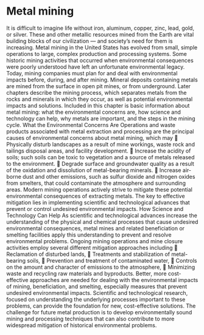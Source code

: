 # Metal mining
It is difficult to imagine life without iron, aluminum, copper, zinc,
lead, gold, or silver. These and other metallic resources mined from
the Earth are vital building blocks of our civilization — and society’s
need for them is increasing. Metal mining in the United States has
evolved from small, simple operations to large, complex production and
processing systems. Some historic mining activities that occurred when
environmental consequences were poorly understood have left an unfortunate environmental legacy. Today, mining companies must plan for
and deal with environmental impacts before, during, and after mining.
Mineral deposits containing metals are mined from the surface in open
pit mines, or from underground. Later chapters describe the mining
process, which separates metals from the rocks and minerals in which
they occur, as well as potential environmental impacts and solutions.
Included in this chapter is basic information about metal mining: what
the environmental concerns are, how science and technology can help,
why metals are important, and the steps in the mining cycle.
What the Environmental Concerns Are
Operations and waste products associated with metal extraction and
processing are the principal causes of environmental concerns about
metal mining, which may
 Physically disturb landscapes as a result of mine workings, waste rock
and tailings disposal areas, and facility development.
 Increase the acidity of soils; such soils can be toxic to vegetation and
a source of metals released to the environment.
 Degrade surface and groundwater quality as a result of the oxidation
and dissolution of metal-bearing minerals.
 Increase air-borne dust and other emissions, such as sulfur dioxide
and nitrogen oxides from smelters, that could contaminate the
atmosphere and surrounding areas.
Modern mining operations actively strive to mitigate these potential
environmental consequences of extracting metals. The key to effective
mitigation lies in implementing scientific and technological advances
that prevent or control undesired environmental impacts.
How Science and Technology Can Help
As scientific and technological advances increase the understanding of
the physical and chemical processes that cause undesired environmental consequences, metal mines and related beneficiation or smelting
facilities apply this understanding to prevent and resolve environmental
problems. Ongoing mining operations and mine closure activities
employ several different mitigation approaches including
 Reclamation of disturbed lands,
 Treatments and stabilization of metal-bearing soils,
 Prevention and treatment of contaminated water,
 Controls on the amount and character of emissions to the atmosphere,
 Minimizing waste and recycling raw materials and byproducts.
Better, more cost-effective approaches are needed for dealing with the
environmental impacts of mining, beneficiation, and smelting, especially
measures that prevent undesired environmental impacts. Scientific and
technological research, focused on understanding the underlying
processes important to these problems, can provide the foundation for
new, cost-effective solutions. The challenge for future metal production
is to develop environmentally sound mining and processing techniques
that can also contribute to more widespread mitigation of historical
environmental problems.
